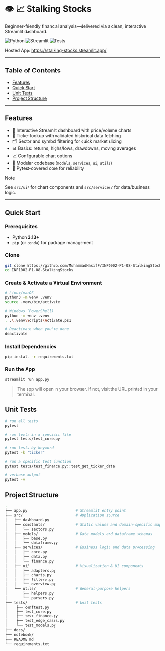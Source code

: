 # 👁️ 📈 Stalking Stocks

Beginner-friendly financial analysis—delivered via a clean, interactive Streamlit dashboard.

![Python](https://img.shields.io/badge/Python-3.13+-blue)
![Streamlit](https://img.shields.io/badge/Streamlit-app-brightgreen)
![Tests](https://img.shields.io/badge/tests-pytest-informational)

Hosted App:
https://stalking-stocks.streamlit.app/

---

## Table of Contents
- [Features](#features)
- [Quick Start](#quick-start)
- [Unit Tests](#unit-tests)
- [Project Structure](#project-structure)

---

## Features

- 🧭 Interactive Streamlit dashboard with price/volume charts
- 🔎 Ticker lookup with validated historical data fetching
- 🗂️ Sector and symbol filtering for quick market slicing
- 📊 Basics: returns, highs/lows, drawdowns, moving averages
- 📈 Configurable chart options
- 🧩 Modular codebase (`models`, `services`, `ui`, `utils`)
- 🧪 Pytest-covered core for reliability

> [!NOTE]
> See `src/ui/` for chart components and `src/services/` for data/business logic.

---

## Quick Start

### Prerequisites
- Python **3.13+**
- `pip` (or `conda`) for package management

### Clone

```bash
git clone https://github.com/MuhammadHasifF/INF1002-P1-08-StalkingStocks.git
cd INF1002-P1-08-StalkingStocks
```

### Create & Activate a Virtual Environment

```bash
# Linux/macOS
python3 -m venv .venv
source .venv/bin/activate

# Windows (PowerShell)
python -m venv .venv
. .\.venv\Scripts\Activate.ps1

# Deactivate when you're done
deactivate
```

### Install Dependencies

```bash
pip install -r requirements.txt
```

### Run the App

```bash
streamlit run app.py
```
> The app will open in your browser. If not, visit the URL printed in your terminal.

## Unit Tests

```bash
# run all tests
pytest

# run tests in a specific file
pytest tests/test_core.py

# run tests by keyword
pytest -k "ticker"

# run a specific test function
pytest tests/test_finance.py::test_get_ticker_data

# verbose output
pytest -v
```

## Project Structure

```bash
.
├── app.py                      # Streamlit entry point
├── src/                        # Application source
│   ├── dashboard.py
│   ├── constants/              # Static values and domain-specific mappings
│   │   └── sectors.py
│   ├── models/                 # Data models and dataframe schemas
│   │   ├── base.py
│   │   └── dataframe.py
│   ├── services/               # Business logic and data processing
│   │   ├── core.py
│   │   ├── data.py
│   │   └── finance.py
│   ├── ui/                     # Visualization & UI components
│   │   ├── adapters.py
│   │   ├── charts.py
│   │   ├── filters.py
│   │   └── overview.py
│   └── utils/                  # General-purpose helpers
│       ├── helpers.py
│       └── parsers.py
├── tests/                      # Unit tests
│    ├── conftest.py
│    ├── test_core.py
│    ├── test_finance.py
│    ├── test_edge_cases.py
│    └── test_models.py
├── docs/
├── notebook/
├── README.md
└── requirements.txt
```
